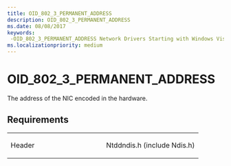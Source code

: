 ```yaml
---
title: OID_802_3_PERMANENT_ADDRESS
description: OID_802_3_PERMANENT_ADDRESS
ms.date: 08/08/2017
keywords: 
 -OID_802_3_PERMANENT_ADDRESS Network Drivers Starting with Windows Vista
ms.localizationpriority: medium
---
```


# OID\_802\_3\_PERMANENT\_ADDRESS





The address of the NIC encoded in the hardware.

## Requirements

<table>
<colgroup>
<col width="50%" />
<col width="50%" />
</colgroup>
<tbody>
<tr class="odd">
<td><p>Header</p></td>
<td>Ntddndis.h (include Ndis.h)</td>
</tr>
</tbody>
</table>

 

 




